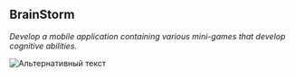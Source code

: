 ## BrainStorm

 *Develop a mobile application containing various mini-games that develop cognitive abilities.*
  

 ![Альтернативный текст](/Users/astra/Documents/Swift/Project_IOS/BrainStormr/apple.jpeg )


